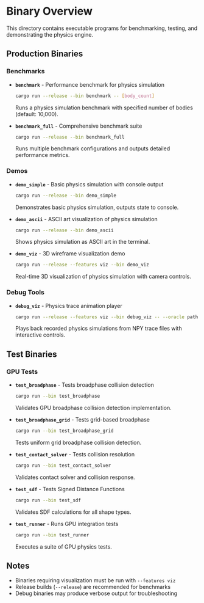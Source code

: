 # Binary Overview

This directory contains executable programs for benchmarking, testing, and demonstrating the physics engine.

## Production Binaries

### Benchmarks
- **`benchmark`** - Performance benchmark for physics simulation
  ```bash
  cargo run --release --bin benchmark -- [body_count]
  ```
  Runs a physics simulation benchmark with specified number of bodies (default: 10,000).

- **`benchmark_full`** - Comprehensive benchmark suite
  ```bash
  cargo run --release --bin benchmark_full
  ```
  Runs multiple benchmark configurations and outputs detailed performance metrics.

### Demos
- **`demo_simple`** - Basic physics simulation with console output
  ```bash
  cargo run --release --bin demo_simple
  ```
  Demonstrates basic physics simulation, outputs state to console.

- **`demo_ascii`** - ASCII art visualization of physics simulation
  ```bash
  cargo run --release --bin demo_ascii
  ```
  Shows physics simulation as ASCII art in the terminal.

- **`demo_viz`** - 3D wireframe visualization demo
  ```bash
  cargo run --release --features viz --bin demo_viz
  ```
  Real-time 3D visualization of physics simulation with camera controls.

### Debug Tools
- **`debug_viz`** - Physics trace animation player
  ```bash
  cargo run --release --features viz --bin debug_viz -- --oracle path/to/trace.npy
  ```
  Plays back recorded physics simulations from NPY trace files with interactive controls.

## Test Binaries

### GPU Tests
- **`test_broadphase`** - Tests broadphase collision detection
  ```bash
  cargo run --bin test_broadphase
  ```
  Validates GPU broadphase collision detection implementation.

- **`test_broadphase_grid`** - Tests grid-based broadphase
  ```bash
  cargo run --bin test_broadphase_grid
  ```
  Tests uniform grid broadphase collision detection.

- **`test_contact_solver`** - Tests collision resolution
  ```bash
  cargo run --bin test_contact_solver
  ```
  Validates contact solver and collision response.

- **`test_sdf`** - Tests Signed Distance Functions
  ```bash
  cargo run --bin test_sdf
  ```
  Validates SDF calculations for all shape types.

- **`test_runner`** - Runs GPU integration tests
  ```bash
  cargo run --bin test_runner
  ```
  Executes a suite of GPU physics tests.

## Notes

- Binaries requiring visualization must be run with `--features viz`
- Release builds (`--release`) are recommended for benchmarks
- Debug binaries may produce verbose output for troubleshooting